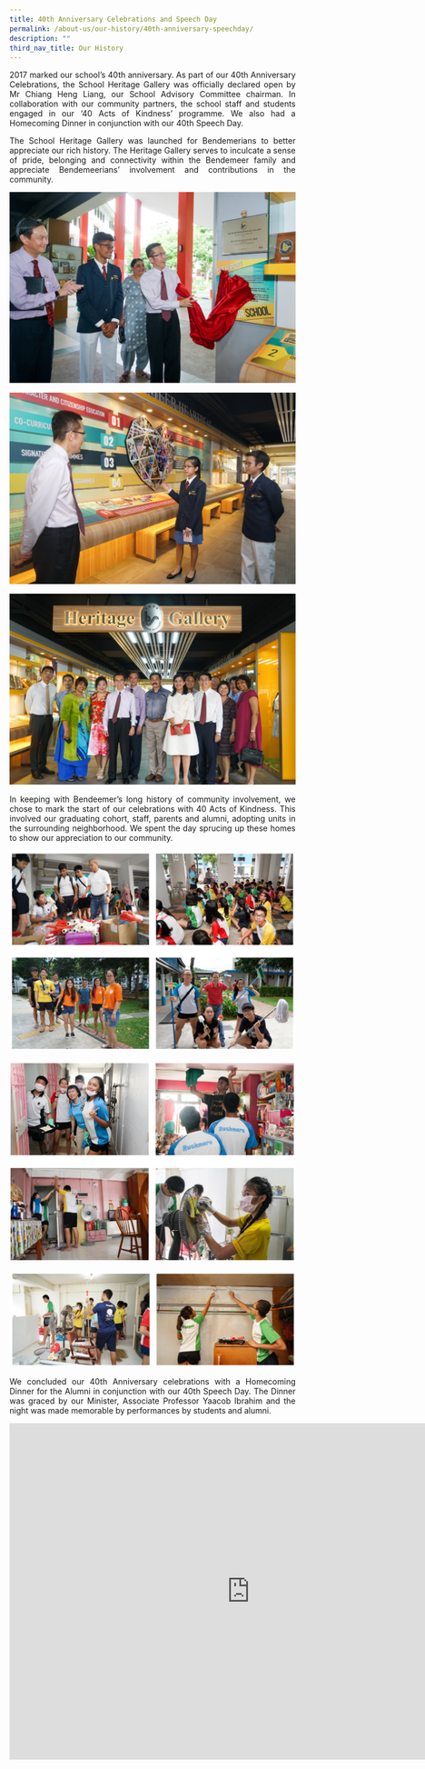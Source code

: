 ```yaml
---
title: 40th Anniversary Celebrations and Speech Day
permalink: /about-us/our-history/40th-anniversary-speechday/
description: ""
third_nav_title: Our History
---
```

<!--
<style>
.google-slides-container{ position: relative; width: 100%; padding-top: 60%; overflow: hidden; } .google-slides-container iframe{ position: absolute; top: 0; left: 0; width: 100%; height: 100%; }
</style>
-->
<p style="text-align:justify">
2017 marked our school’s 40th anniversary. As part of our 40th Anniversary Celebrations, the School Heritage Gallery was officially declared open by Mr Chiang Heng Liang, our School Advisory Committee chairman. In collaboration with our community partners, the school staff and students engaged in our ‘40 Acts of Kindness’ programme. We also had a Homecoming Dinner in conjunction with our 40th Speech Day.</p>
<p style="text-align:justify">
The School Heritage Gallery was launched for Bendemerians to better appreciate our rich history. The Heritage Gallery serves to inculcate a sense of pride, belonging and connectivity within the Bendemeer family and appreciate Bendemeerians’ involvement and contributions in the community. </p>


![40th Anniversary Celebrations and Speech Day](/images/Aboutus/40th-dinner-01.jpg)

![40th Anniversary Celebrations and Speech Day](/images/Aboutus/40th-dinner-02.jpg)

![40th Anniversary Celebrations and Speech Day](/images/Aboutus/40th-dinner-03.jpg)


<p style="text-align:justify">
In keeping with Bendeemer’s long history of community involvement, we chose to mark the start of our celebrations with 40 Acts of Kindness. This involved our graduating cohort, staff, parents and alumni, adopting units in the surrounding neighborhood. We spent the day sprucing up these homes to show our appreciation to our community.</p>



![40 Acts of Kindness](/images/Aboutus/40th-llp-1.jpg)

![40 Acts of Kindness](/images/Aboutus/40th-llp-2.jpg)

![40 Acts of Kindness](/images/Aboutus/40th-llp-3.jpg)


<p style="text-align:justify">
We concluded our 40th Anniversary celebrations with a Homecoming Dinner for the Alumni in conjunction with our 40th Speech Day. The Dinner was graced by our Minister, Associate Professor Yaacob Ibrahim and the night was made memorable by performances by students and alumni.</p>

<div class="google-slides-container">

<iframe src="https://docs.google.com/presentation/d/e/2PACX-1vR-jAC15Fxosyfs9AD49WEYx22u6Eg6m2TvGZaXSJV6AVADoouTPNC_mWGOfkrgynywwS5pldfxgcZD/embed?start=true&loop=true&delayms=3000" frameborder="0" width="845" height="592" allowfullscreen="true" ></iframe>

</div>